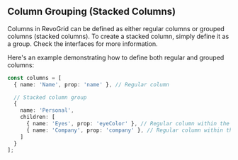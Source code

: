 ## Column Grouping (Stacked Columns)

Columns in RevoGrid can be defined as either regular columns or grouped columns (stacked columns). To create a stacked column, simply define it as a group. Check the interfaces for more information.

Here's an example demonstrating how to define both regular and grouped columns:

```typescript
const columns = [
  { name: 'Name', prop: 'name' }, // Regular column

  // Stacked column group
  {
    name: 'Personal',
    children: [
      { name: 'Eyes', prop: 'eyeColor' }, // Regular column within the group
      { name: 'Company', prop: 'company' }, // Regular column within the group
    ]
  }
];
```